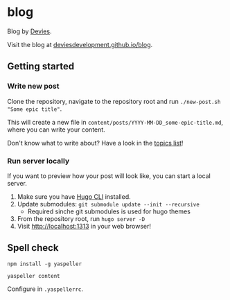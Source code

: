 # blog

Blog by [Devies](https://www.devies.se/).

Visit the blog at [deviesdevelopment.github.io/blog](https://deviesdevelopment.github.io/blog/).

## Getting started

### Write new post

Clone the repository, navigate to the repository root and run `./new-post.sh "Some epic title"`.

This will create a new file in `content/posts/YYYY-MM-DD_some-epic-title.md`, where you can write your content.

Don't know what to write about? Have a look in the [topics list](topics.md)!

### Run server locally

If you want to preview how your post will look like, you can start a local server.

 1. Make sure you have [Hugo CLI](https://gohugo.io/getting-started/installing) installed.
 2. Update submodules: `git submodule update --init --recursive`
    - Required sinche git submodules is used for hugo themes
 3. From the repository root, run `hugo server -D`
 4. Visit [http://localhost:1313](http://localhost:1313) in your web browser!

## Spell check

    npm install -g yaspeller

    yaspeller content

Configure in `.yaspellerrc`.
